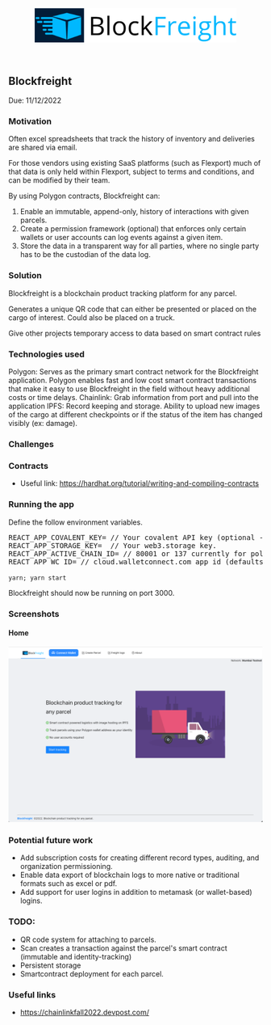 <p align='center'>
    <img src="./img/logo_trans.png" width=400/>
</p>

<br/>

Blockfreight
---




Due: 11/12/2022


### Motivation

Often excel spreadsheets that track the history of inventory and deliveries are shared via email.

For those vendors using existing SaaS platforms (such as Flexport) much of that data is only held within Flexport, subject to terms and conditions, and can be modified by their team.

By using Polygon contracts, Blockfreight can:
1. Enable an immutable, append-only, history of interactions with given parcels.
2. Create a permission framework (optional) that enforces only certain wallets or user accounts can log events against a given item.
3. Store the data in a transparent way for all parties, where no single party has to be the custodian of the data log.




### Solution

Blockfreight is a blockchain product tracking platform for any parcel.

Generates a unique QR code that can either be presented or placed on the cargo of interest. Could also be placed on a truck.

Give other projects temporary access to data based on smart contract rules

### Technologies used

Polygon: Serves as the primary smart contract network for the Blockfreight application. Polygon enables fast and low cost smart contract transactions that make it easy to use Blockfreight in the field without heavy additional costs or time delays.
Chainlink: Grab information from port and pull into the application
IPFS: Record keeping and storage. Ability to upload new images of the cargo at different checkpoints or if the status of the item has changed visibly (ex: damage).


### Challenges


### Contracts
* Useful link: https://hardhat.org/tutorial/writing-and-compiling-contracts

### Running the app

Define the follow environment variables.

<pre>
REACT_APP_COVALENT_KEY= // Your covalent API key (optional - needed from history tab)
REACT_APP_STORAGE_KEY=  // Your web3.storage key.
REACT_APP_ACTIVE_CHAIN_ID= // 80001 or 137 currently for polygon testnet or mainnet (defaults to testnet).
REACT_APP_WC_ID= // cloud.walletconnect.com app id (defaults to a demo app id).
</pre>


`yarn; yarn start`

Blockfreight should now be running on port 3000.


### Screenshots

#### Home
<img src="./img/home.png" width=800 />


### Potential future work
* Add subscription costs for creating different record types, auditing, and organization permissioning.
* Enable data export of blockchain logs to more native or traditional formats such as excel or pdf.
* Add support for user logins in addition to metamask (or wallet-based) logins.



<!--

TODO: research on flexport and determine how to make blockchian compatible.

Demo flow:
Article stating problem
Intro solution / website
Closing (github+future work)


Make smart contract transaction at a checkpoint scan.

Social good idea

(e.g., sustainability, tackling the energy & logistic crises, preventing misinformation). Teams may create an oracle for Filecoin Green data, use Arbol data or build tools to establish information provenance.


-- Sponsors--
Smart contract for delivery or record keeping
Polygon: Low cost smart contract transactions
Chainlink: Grab information from port and pull into the application
IPFS: Record keeping and storage

-->

### TODO:
* QR code system for attaching to parcels.
* Scan creates a transaction against the parcel's smart contract (immutable and identity-tracking)
* Persistent storage 
* Smartcontract deployment for each parcel.


### Useful links
* https://chainlinkfall2022.devpost.com/
